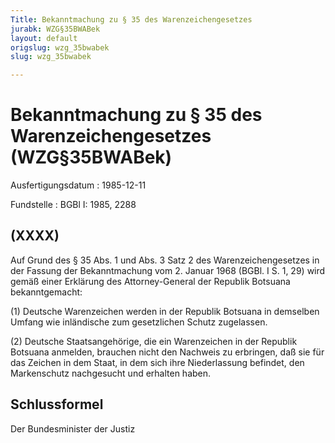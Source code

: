 ```yaml
---
Title: Bekanntmachung zu § 35 des Warenzeichengesetzes
jurabk: WZG§35BWABek
layout: default
origslug: wzg_35bwabek
slug: wzg_35bwabek

---
```


# Bekanntmachung zu § 35 des Warenzeichengesetzes (WZG§35BWABek)

Ausfertigungsdatum
:   1985-12-11

Fundstelle
:   BGBl I: 1985, 2288

## (XXXX)

Auf Grund des § 35 Abs. 1 und Abs. 3 Satz 2 des Warenzeichengesetzes
in der Fassung der Bekanntmachung vom 2. Januar 1968 (BGBl. I S. 1,
29) wird gemäß einer Erklärung des Attorney-General der Republik
Botsuana bekanntgemacht:

(1) Deutsche Warenzeichen werden in der Republik Botsuana in demselben
Umfang wie inländische zum gesetzlichen Schutz zugelassen.

(2) Deutsche Staatsangehörige, die ein Warenzeichen in der Republik
Botsuana anmelden, brauchen nicht den Nachweis zu erbringen, daß sie
für das Zeichen in dem Staat, in dem sich ihre Niederlassung befindet,
den Markenschutz nachgesucht und erhalten haben.

## Schlussformel

Der Bundesminister der Justiz

